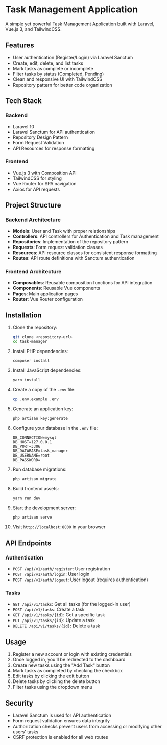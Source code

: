 # Task Management Application

A simple yet powerful Task Management Application built with Laravel, Vue.js 3, and TailwindCSS.

## Features

- User authentication (Register/Login) via Laravel Sanctum
- Create, edit, delete, and list tasks
- Mark tasks as complete or incomplete
- Filter tasks by status (Completed, Pending)
- Clean and responsive UI with TailwindCSS
- Repository pattern for better code organization

## Tech Stack

### Backend

- Laravel 10
- Laravel Sanctum for API authentication
- Repository Design Pattern
- Form Request Validation
- API Resources for response formatting

### Frontend

- Vue.js 3 with Composition API
- TailwindCSS for styling
- Vue Router for SPA navigation
- Axios for API requests

## Project Structure

### Backend Architecture

- **Models**: User and Task with proper relationships
- **Controllers**: API controllers for Authentication and Task management
- **Repositories**: Implementation of the repository pattern
- **Requests**: Form request validation classes
- **Resources**: API resource classes for consistent response formatting
- **Routes**: API route definitions with Sanctum authentication

### Frontend Architecture

- **Composables**: Reusable composition functions for API integration
- **Components**: Reusable Vue components
- **Pages**: Main application pages
- **Router**: Vue Router configuration

## Installation

1. Clone the repository:

   ```bash
   git clone <repository-url>
   cd task-manager
   ```

2. Install PHP dependencies:

   ```bash
   composer install
   ```

3. Install JavaScript dependencies:

   ```bash
   yarn install
   ```

4. Create a copy of the `.env` file:

   ```bash
   cp .env.example .env
   ```

5. Generate an application key:

   ```bash
   php artisan key:generate
   ```

6. Configure your database in the `.env` file:

   ```
   DB_CONNECTION=mysql
   DB_HOST=127.0.0.1
   DB_PORT=3306
   DB_DATABASE=task_manager
   DB_USERNAME=root
   DB_PASSWORD=
   ```

7. Run database migrations:

   ```bash
   php artisan migrate
   ```

8. Build frontend assets:

   ```bash
   yarn run dev
   ```

9. Start the development server:

   ```bash
   php artisan serve
   ```

10. Visit `http://localhost:8000` in your browser

## API Endpoints

### Authentication

- `POST /api/v1/auth/register`: User registration
- `POST /api/v1/auth/login`: User login
- `POST /api/v1/auth/logout`: User logout (requires authentication)

### Tasks

- `GET /api/v1/tasks`: Get all tasks (for the logged-in user)
- `POST /api/v1/tasks`: Create a task
- `GET /api/v1/tasks/{id}`: Get a specific task
- `PUT /api/v1/tasks/{id}`: Update a task
- `DELETE /api/v1/tasks/{id}`: Delete a task

## Usage

1. Register a new account or login with existing credentials
2. Once logged in, you'll be redirected to the dashboard
3. Create new tasks using the "Add Task" button
4. Mark tasks as completed by checking the checkbox
5. Edit tasks by clicking the edit button
6. Delete tasks by clicking the delete button
7. Filter tasks using the dropdown menu

## Security

- Laravel Sanctum is used for API authentication
- Form request validation ensures data integrity
- Authorization checks prevent users from accessing or modifying other users' tasks
- CSRF protection is enabled for all web routes
